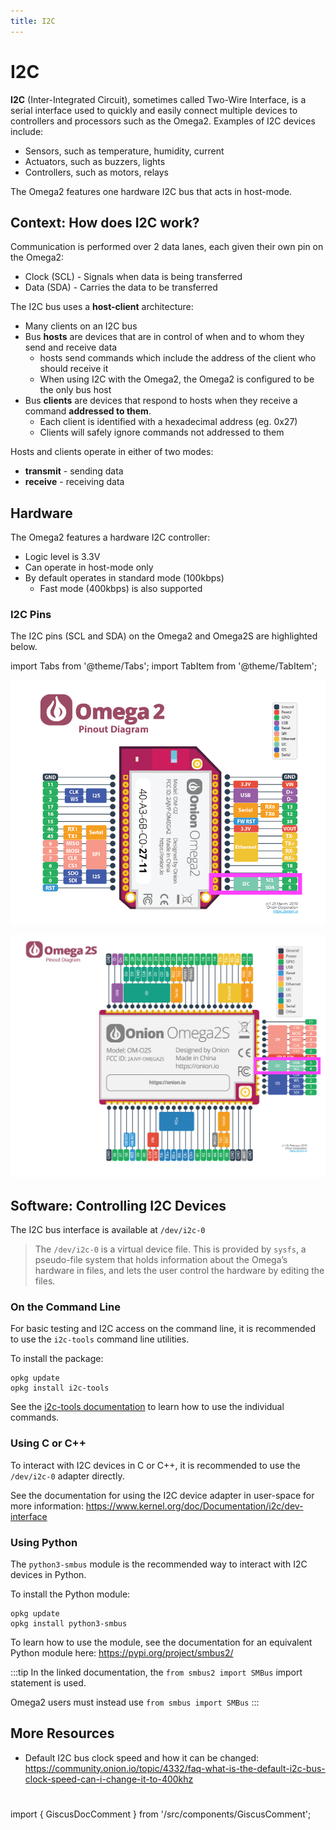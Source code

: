 ```yaml
---
title: I2C
---
```


# I2C

**I2C** (Inter-Integrated Circuit), sometimes called Two-Wire Interface, is a serial interface used to quickly and easily connect multiple devices to controllers and processors such as the Omega2. Examples of I2C devices include:

* Sensors, such as temperature, humidity, current
* Actuators, such as buzzers, lights
* Controllers, such as motors, relays

The Omega2 features one hardware I2C bus that acts in host-mode.

## Context: How does I2C work? 

Communication is performed over 2 data lanes, each given their own pin on the Omega2:
- Clock (SCL) - Signals when data is being transferred
- Data (SDA) - Carries the data to be transferred

The I2C bus uses a **host-client** architecture:
- Many clients on an I2C bus
- Bus **hosts** are devices that are in control of when and to whom they send and receive data
    - hosts send commands which include the address of the client who should receive it
    - When using I2C with the Omega2, the Omega2 is configured to be the only bus host
- Bus **clients** are devices that respond to hosts when they receive a command **addressed to them**.
    - Each client is identified with a hexadecimal address (eg. 0x27)
    - Clients will safely ignore commands not addressed to them

Hosts and clients operate in either of two modes:
- **transmit** - sending data
- **receive** - receiving data

## Hardware

The Omega2 features a hardware I2C controller:
- Logic level is 3.3V
- Can operate in host-mode only
- By default operates in standard mode (100kbps)
    - Fast mode (400kbps) is also supported

### I2C Pins

The I2C pins (SCL and SDA) on the Omega2 and Omega2S are highlighted below.

import Tabs from '@theme/Tabs';
import TabItem from '@theme/TabItem';

<Tabs>
  <TabItem value="omega2" label="Omega2" default>

![omega2-pinout-diagram](./assets/omega2-pinout-i2c.png)

  </TabItem>
  <TabItem value="omega2s" label="Omega2S">

![omega2s-pinout-diagram](./assets/omega2s-pinout-i2c.png)

  </TabItem>
</Tabs>

## Software: Controlling I2C Devices

The I2C bus interface is available at `/dev/i2c-0`

> The `/dev/i2c-0` is a virtual device file. This is provided by `sysfs`, a pseudo-file system that holds information about the Omega’s hardware in files, and lets the user control the hardware by editing the files.

### On the Command Line

For basic testing and I2C access on the command line, it is recommended to use the `i2c-tools` command line utilities.

To install the package:

```
opkg update
opkg install i2c-tools
```

See the [i2c-tools documentation](https://linuxhint.com/i2c-linux-utilities/) to learn how to use the individual commands.


### Using C or C++

To interact with I2C devices in C or C++, it is recommended to use the `/dev/i2c-0` adapter directly.

See the documentation for using the I2C device adapter in user-space for more information: https://www.kernel.org/doc/Documentation/i2c/dev-interface

### Using Python

The `python3-smbus` module is the recommended way to interact with I2C devices in Python.

To install the Python module:

```
opkg update
opkg install python3-smbus 
```

To learn how to use the module, see the documentation for an equivalent Python module here: https://pypi.org/project/smbus2/

:::tip
In the linked documentation, the `from smbus2 import SMBus` import statement is used. 

Omega2 users must instead use `from smbus import SMBus`
:::

##  More Resources 

- Default I2C bus clock speed and how it can be changed: https://community.onion.io/topic/4332/faq-what-is-the-default-i2c-bus-clock-speed-can-i-change-it-to-400khz
<!-- TODO: need to check with Jaymin if the below is still possible on OpenWRT 22 or 23 -->
<!-- - Setting up a software-based (bit-bang) I2C bus: https://community.onion.io/topic/4333/faq-how-can-i-make-a-software-based-bit-bang-i2c-bus-can-i-use-any-2-gpios-as-an-i2c-bus -->




#

import { GiscusDocComment } from '/src/components/GiscusComment';

<GiscusDocComment />